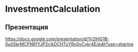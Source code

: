 # InvestmentCalculation
## Презентация 
https://docs.google.com/presentation/d/1V2lHG1B-0u0SkrMCFNR1YJP2cikDCHTxYRv0vCykr4E/edit?usp=sharing
